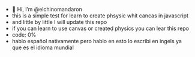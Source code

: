 - 👋 Hi, I’m @elchinomandaron
- this is a simple test for learn to create phsysic whit cancas in javascript
- and little by little I will update this repo
- if you can learn to use canvas or created physics you can lear this repo
- code: 0% 
- hablo español nativamente pero hablo en esto lo escribi en ingels ya que es el idioma mundial

<!---
elchinomandaron/elchinomandaron is a ✨ special ✨ repository because its `README.md` (this file) appears on your GitHub profile.
You can click the Preview link to take a look at your changes.
--->
